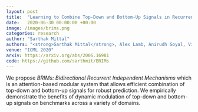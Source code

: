 ```yaml
---
layout: post
title:  "Learning to Combine Top-Down and Bottom-Up Signals in Recurrent Neural Networks with Attention over Modules"
date:   2020-06-30 00:00:00 +00:00
image: /images/brims.png
categories: research
author: "Sarthak Mittal"
authors: "<strong>Sarthak Mittal</strong>, Alex Lamb, Anirudh Goyal, Vikram Voleti, Murray Shanahan, Guillaume Lajoie, Michael Mozer, Yoshua Bengio"
venue: "ICML 2020"
arxiv: https://arxiv.org/abs/2006.16981
code: https://github.com/sarthmit/BRIMs
---
```

We propose <i>BRIMs: Bidirectional Recurrent Independent Mechanisms</i> which is an attention-based modular system that allows efficient combination of top-down and bottom-up signals for robust prediction. We empirically demonstrate the benefits of dynamic modulation of top-down and bottom-up signals on benchmarks across a variety of domains.